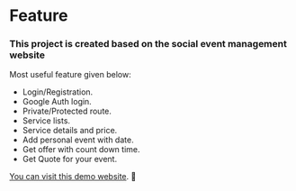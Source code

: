 # Feature

<h3> This project is created based on the social event management website</h3>

Most useful feature given below:

- Login/Registration. 
- Google Auth login.
- Private/Protected route.
- Service lists.
- Service details and price.
- Add personal event with date.
- Get offer with count down time.
- Get Quote for your event. 

[You can visit this demo website](http://successful-bird.ass9.surge.sh/).
:birthday:
